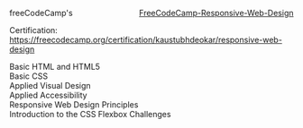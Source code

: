  freeCodeCamp's
     <a style="margin:auto;float:right;" href="https://www.freecodecamp.org/learn/">FreeCodeCamp-Responsive-Web-Design</a>

Certification: https://freecodecamp.org/certification/kaustubhdeokar/responsive-web-design

   Basic HTML and HTML5<br>
   Basic CSS<br>
   Applied Visual Design<br>
   Applied Accessibility<br>
   Responsive Web Design Principles<br>
   Introduction to the CSS Flexbox Challenges<br>


